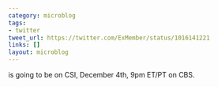 ```yaml
---
category: microblog
tags:
- twitter
tweet_url: https://twitter.com/ExMember/status/1016141221
links: []
layout: microblog
---
```

is going to be on CSI, December 4th, 9pm ET/PT on CBS.
